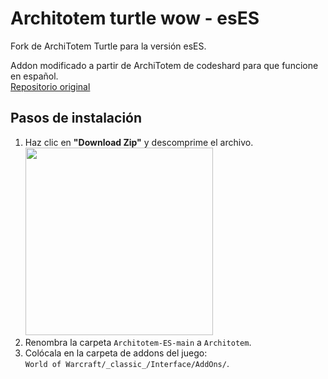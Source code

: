 # Architotem turtle wow - esES
Fork de ArchiTotem Turtle para la versión esES.

Addon modificado a partir de ArchiTotem de codeshard para que funcione en español.  
[Repositorio original](https://github.com/codeshard/ArchiTotem)

## Pasos de instalación
1. Haz clic en **"Download Zip"** y descomprime el archivo.
   <img src="https://github.com/user-attachments/assets/d52897c0-6749-43c3-a28c-96037a490e44" width="300" />
2. Renombra la carpeta `Architotem-ES-main` a `Architotem`.
3. Colócala en la carpeta de addons del juego:  
   `World of Warcraft/_classic_/Interface/AddOns/`.
